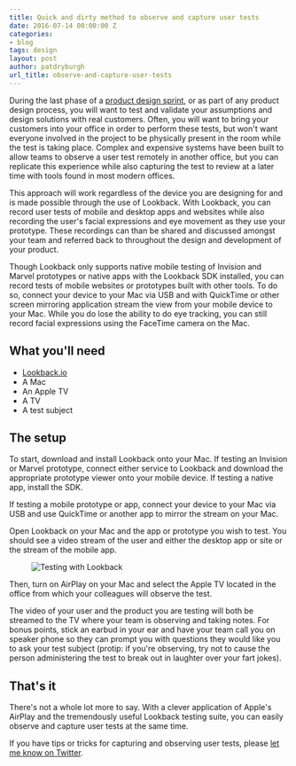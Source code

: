 ```yaml
---
title: Quick and dirty method to observe and capture user tests
date: 2016-07-14 00:00:00 Z
categories:
- blog
tags: design
layout: post
author: patdryburgh
url_title: observe-and-capture-user-tests
---
```


During the last phase of a [product design sprint](/design-sprints), or as part of any product design process, you will want to test and validate your assumptions and design solutions with real customers. Often, you will want to bring your customers into your office in order to perform these tests, but won't want everyone involved in the project to be physically present in the room while the test is taking place. Complex and expensive systems have been built to allow teams to observe a user test remotely in another office, but you can replicate this experience while also capturing the test to review at a later time with tools found in most modern offices.

<!-- break -->

This approach will work regardless of the device you are designing for and is made possible through the use of Lookback. With Lookback, you can record user tests of mobile and desktop apps and websites while also recording the user's facial expressions and eye movement as they use your prototype. These recordings can than be shared and discussed amongst your team and referred back to throughout the design and development of your product.

Though Lookback only supports native mobile testing of Invision and Marvel prototypes or native apps with the Lookback SDK installed, you can record tests of mobile websites or prototypes built with other tools. To do so, connect your device to your Mac via USB and with QuickTime or other screen mirroring application stream the view from your mobile device to your Mac. While you do lose the ability to do eye tracking, you can still record facial expressions using the FaceTime camera on the Mac.

## What you'll need

- [Lookback.io](http://lookback.io)
- A Mac
- An Apple TV
- A TV
- A test subject

## The setup

To start, download and install Lookback onto your Mac. If testing an Invision or Marvel prototype, connect either service to Lookback and download the appropriate prototype viewer onto your mobile device. If testing a native app, install the SDK.

If testing a mobile prototype or app, connect your device to your Mac via USB and use QuickTime or another app to mirror the stream on your Mac.

Open Lookback on your Mac and the app or prototype you wish to test. You should see a video stream of the user and either the desktop app or site or the stream of the mobile app.

<figure class="extra-wide">
  <img src="{{ site.url }}/images/uploads/testing-with-lookback.png" alt="Testing with Lookback">
</figure>

Then, turn on AirPlay on your Mac and select the Apple TV located in the office from which your colleagues will observe the test.

The video of your user and the product you are testing will both be streamed to the TV where your team is observing and taking notes. For bonus points, stick an earbud in your ear and have your team call you on speaker phone so they can prompt you with questions they would like you to ask your test subject (protip: if you're observing, try not to cause the person administering the test to break out in laughter over your fart jokes).

## That's it

There's not a whole lot more to say. With a clever application of Apple's AirPlay and the tremendously useful Lookback testing suite, you can easily observe and capture user tests at the same time.

If you have tips or tricks for capturing and observing user tests, please [let me know on Twitter](http://twitter.com/patdryburgh).